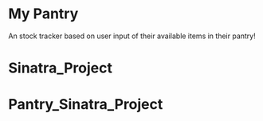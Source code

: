 # My Pantry

An stock tracker based on user input of their available items in their pantry!
# Sinatra_Project
# Pantry_Sinatra_Project
